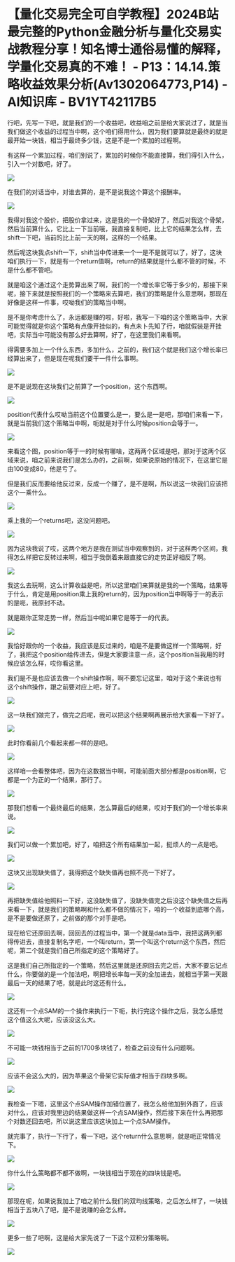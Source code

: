 # 【量化交易完全可自学教程】2024B站最完整的Python金融分析与量化交易实战教程分享！知名博士通俗易懂的解释，学量化交易真的不难！ - P13：14.14.策略收益效果分析(Av1302064773,P14) - AI知识库 - BV1YT42117B5

行吧，先写一下吧，就是我们的一个收益吧，收益咱之前是给大家说过了，就是当我们做这个收益的过程当中啊，这个咱们得用什么，因为我们要算就是最终的就是最开始一块钱，相当于最终多少钱，这是不是一个累加的过程啊。

有这样一个累加过程，咱们别说了，累加的时候你不能直接算，我们得引入什么，引入一个对数吧，好了。

![](img/8f703e25d41bac67d09f4b122432f6bc_1.png)

在我们的对话当中，对谁去算的，是不是说我这个算这个报酬率。

![](img/8f703e25d41bac67d09f4b122432f6bc_3.png)

我得对我这个股价，把股价拿过来，这是我的一个骨架好了，然后对我这个骨架，然后当前算什么，它比上一下当前哦，我直接复制吧，比上它的结果怎么样，去shift一下吧，当前的比上前一天的啊，这样的一个结果。

然后呢这块我点shift一下，shift当中传进来一个一是不是就可以了，好了，这块咱们执行一下，就是有一个return值啊，return的结果就是什么都不管的时候，不是什么都不管吧。

就是咱这个通过这个走势算出来了啊，我们的一个增长率它等于多少的，那接下来呢，接下来就是按照我们的一个策略来去算吧，我们的策略是什么意思啊，那现在好像是这样一件事，哎呦我们的策略当中啊。

是不是你考虑什么了，永远都是赚的啦，好啦，我写一下咱的这个策略当中，大家可能觉得就是你这个策略有点像开挂似的，有点未卜先知了行，咱就假装是开挂吧，实际当中可能没有那么好去算啊，好了，在这里我们来看啊。

得需要多加上一个什么东西，多加什么，之前的，我们这个就是我们这个增长率已经算出来了，但是现在呢我们要干一件什么事啊。



![](img/8f703e25d41bac67d09f4b122432f6bc_5.png)

是不是说现在这块我们之前算了一个position，这个东西啊。

![](img/8f703e25d41bac67d09f4b122432f6bc_7.png)

position代表什么哎呦当前这个位置要么是一，要么是一是吧，那咱们来看一下，就是当前我们这个策略当中啊，呃就是对于什么时候position会等于一。



![](img/8f703e25d41bac67d09f4b122432f6bc_9.png)

来看这个图，position等于一的时候有哪啥，这两两个区域是吧，那对于这两个区域来说，咱之前来说我们是怎么办的，之前啊，如果说原始的情况下，在这里它是由100变成80，他是亏了。

但是我们反而要给他反过来，反成一个赚了，是不是啊，所以说这一块我们应该把这个一乘什么。

![](img/8f703e25d41bac67d09f4b122432f6bc_11.png)

乘上我的一个returns吧，这没问题吧。

![](img/8f703e25d41bac67d09f4b122432f6bc_13.png)

因为这块我说了哎，这两个地方是我在测试当中观察到的，对于这样两个区间，我得怎么样把它反转过来啊，相当于我倒着来跟直接它的走势正好相反了啊。



![](img/8f703e25d41bac67d09f4b122432f6bc_15.png)

我这么去玩啊，这么计算收益是吧，所以这里咱们来算就是我的一个策略，结果等于什么，肯定是用position乘上我的return的，因为position当中啊等于一的表示的是呃，我原封不动。

就是跟你正常走势一样，然后当中呢如果它是等于一的代表。

![](img/8f703e25d41bac67d09f4b122432f6bc_17.png)

我恰好跟你的一个收益，我应该是反过来的，咱是不是要做这样一个策略啊，好了，我把这个position给传进去，但是大家要注意一点，这个position当我用的时候应该怎么样，哎你看这里。

我们是不是也应该去做一个shift操作啊，啊不要忘记这里，咱对于这个来说也有这个shift操作，跟之前要对应上吧，好了。



![](img/8f703e25d41bac67d09f4b122432f6bc_19.png)

这一块我们做完了，做完之后呢，我可以把这个结果啊再展示给大家看一下好了。

![](img/8f703e25d41bac67d09f4b122432f6bc_21.png)

此时你看前几个看起来都一样的是吧。

![](img/8f703e25d41bac67d09f4b122432f6bc_23.png)

这样咱一会看整体吧，因为在这数据当中啊，可能前面大部分都是position啊，它都是一个为正的一个结果，那行了。



![](img/8f703e25d41bac67d09f4b122432f6bc_25.png)

那我们想看一个最终最后的结果，怎么算最后的结果，哎对于我们的一个增长率来说。

![](img/8f703e25d41bac67d09f4b122432f6bc_27.png)

我们可以做一个累加吧，好了，咱把这个所有结果加一起，挺烦人的一点是吧。

![](img/8f703e25d41bac67d09f4b122432f6bc_29.png)

这块又出现缺失值了，我得把这个缺失值再也照不亮一下好了。

![](img/8f703e25d41bac67d09f4b122432f6bc_31.png)

再把缺失值给他照料一下好，这没缺失值了，没缺失值完之后没这个缺失值之后再来看一下，就是我们的策略啊和什么都不做的情况下，咱的一个收益到底哪个高，是不是要做还原了，之前做的那个对手是吧。

现在给它还原回去啊，回回去的过程当中，第一个就是data当中，我把这两列都得传进去，直接复制名字吧，一个叫return，第一个叫这个return这个东西，然后呢，第二个就是我们自己所指定的这个策略好了。

这是我们自己所指定的一个策略，然后这里就是还原回去完之后，大家不要忘记点什么，你要做的是一个加法吧，啊把增长率每一天的全加进去，就相当于第一天跟最后一天的结果了吧，就是此时这还有什么。



![](img/8f703e25d41bac67d09f4b122432f6bc_33.png)

这还有一个点SAM的一个操作来执行一下呃，执行完这个操作之后，我怎么感觉这个值这么大呢，应该没这么大。



![](img/8f703e25d41bac67d09f4b122432f6bc_35.png)

不可能一块钱相当于之前的1700多块钱了，检查之前没有什么问题啊。

![](img/8f703e25d41bac67d09f4b122432f6bc_37.png)

应该不会这么大的，因为苹果这个骨架它实际值才相当于四块多啊。

![](img/8f703e25d41bac67d09f4b122432f6bc_39.png)

我检查一下嗯，这里这个点SAM操作加错位置了，我怎么给他加到外面了，应该对什么，应该对我里边的结果做这样一个点SAM操作，然后接下来在什么再把那个对数还回去吧，所以说这里应该这块加上一个点SAM操作。

就完事了，执行一下行了，看一下吧，这个return什么意思啊，就是呃正常情况下。

![](img/8f703e25d41bac67d09f4b122432f6bc_41.png)

你什么什么策略都不都不做啊，一块钱相当于现在的四块钱是吧。

![](img/8f703e25d41bac67d09f4b122432f6bc_43.png)

那现在呢，如果说我加上了咱之前什么我们的双均线策略，之后怎么样了，一块钱相当于五块八了吧，是不是说赚的会怎么样。



![](img/8f703e25d41bac67d09f4b122432f6bc_45.png)

更多一些了吧啊，这是给大家先说了一下这个双积分策略啊。

![](img/8f703e25d41bac67d09f4b122432f6bc_47.png)
